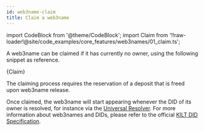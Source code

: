 ```yaml
---
id: web3name-claim
title: Claim a web3name
---
```


import CodeBlock from '@theme/CodeBlock';
import Claim from '!!raw-loader!@site/code_examples/core_features/web3names/01_claim.ts';

A web3name can be claimed if it has currently no owner, using the following snippet as reference.

<CodeBlock className="language-ts">
  {Claim}
</CodeBlock>

The claiming process requires the reservation of a deposit that is freed upon web3name release.

Once claimed, the web3name will start appearing whenever the DID of its owner is resolved, for instance via the [Universal Resolver](https://dev.uniresolver.io/#did:kilt:4pZGzLSybfMsxB1DcpFNYmnqFv5QihbFb1zuSuuATqjRQv2g).
For more information about web3names and DIDs, please refer to the official [KILT DID Specification](https://github.com/KILTprotocol/spec-kilt-did/blob/main/README.md).
